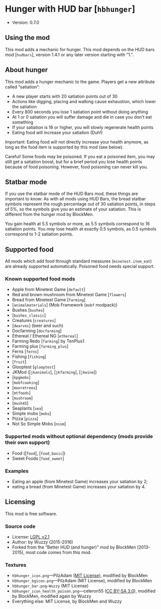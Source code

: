 # Hunger with HUD bar [`hbhunger`]

* Version: 0.7.0

## Using the mod

This mod adds a mechanic for hunger.
This mod depends on the HUD bars mod [`hudbars`], version 1.4.1 or any later version
starting with “1.”.

## About hunger
This mod adds a hunger mechanic to the game. Players get a new attribute called “satiation”:

* A new player starts with 20 satiation points out of 30
* Actions like digging, placing and walking cause exhaustion, which lower the satiation
* Every 800 seconds you lose 1 satiation point without doing anything
* At 1 or 0 satiation you will suffer damage and die in case you don't eat something
* If your satiation is 16 or higher, you will slowly regenerate health points
* Eating food will increase your satiation (Duh!)

Important: Eating food will not directly increase your health anymore, as long as the food
item is supported by this mod (see below).

Careful! Some foods may be poisoned. If you eat a poisoned item, you may still get a satiation
boost, but for a brief period you lose health points because of food poisoning. However,
food poisoning can never kill you.

## Statbar mode
If you use the statbar mode of the HUD Bars mod, these things are important to know:
As with all mods using HUD Bars, the bread statbar symbols represent the rough percentage
out of 30 satiation points, in steps of 5%, so the symbols give you an estimate of your
satiation. This is different from the hunger mod by BlockMen.

You gain health at 5.5 symbols or more, as 5.5 symbols correspond to 16 satiation points.
You *may* lose health at exactly 0.5 symbols, as 0.5 symbols correspond to 1-2 satiation points.

## Supported food
All mods which add food through standard measures (`minetest.item_eat`) are already
supported automatically. Poisoned food needs special support.

### Known supported food mods
* Apple from Minetest Game [`default`]
* Red and brown mushroom from Minetest Game [`flowers`]
* Bread from Minetest Game [`farming`]
* [`animalmaterials`] (Mob Framework (`mobf` modpack))
* Bushes [`bushes`]
* [`bushes_classic`]
* Creatures [`creatures`]
* [`dwarves`] (beer and such)
* Docfarming [`docfarming`]
* Ethereal / Ethereal NG [`ethereal`]
* Farming Redo [`farming`] by TenPlus1
* Farming plus [`farming_plus`]
* Ferns [`ferns`]
* Fishing [`fishing`]
* [`fruit`]
* Glooptest [`glooptest`]
* JKMod ([`jkanimals`], [`jkfarming`], [`jkwine`])
* [`kpgmobs`]
* [`mobfcooking`]
* [`mooretrees`]
* [`mtfoods`]
* [`mushroom`]
* [`mush45`]
* Seaplants [`sea`]
* Simple mobs [`mobs`]
* Pizza [`pizza`]
* Not So Simple Mobs [`nssm`]

### Supported mods without optional dependency (mods provide their own support)

* Food ([`food`], [`food_basic`])
* Sweet Foods [`food_sweet`]

### Examples

* Eating an apple (from Minetest Game) increases your satiation by 2;
* eating a bread (from Minetest Game) increases your satiation by 4.

## Licensing
This mod is free software.

### Source code

* License: [LGPL v2.1](https://www.gnu.org/licenses/old-licenses/lgpl-2.1.en.html)
* Author: by Wuzzy (2015-2016)
* Forked from the “Better HUD (and hunger)” mod by BlockMen (2013-2015),
  most code comes from this mod.

### Textures

* `hbhunger_icon.png`—PilzAdam ([MIT License](https://opensource.org/licenses/MIT)), modified by BlockMen
* `hbhunger_bgicon.png`—PilzAdam (MIT License), modified by BlockMen
* `hbhunger_bar.png—Wuzzy` (MIT License)
* `hbhunger_icon_health_poison.png`—celeron55 ([CC BY-SA 3.0](https://creativecommons.org/licenses/by-sa/3.0/)), modified by BlockMen, modified again by Wuzzy
* Everything else: MIT License, by BlockMen and Wuzzy

